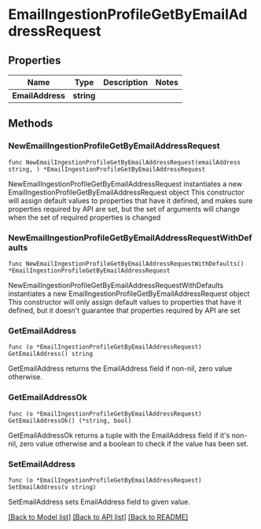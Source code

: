 # EmailIngestionProfileGetByEmailAddressRequest

## Properties

Name | Type | Description | Notes
------------ | ------------- | ------------- | -------------
**EmailAddress** | **string** |  | 

## Methods

### NewEmailIngestionProfileGetByEmailAddressRequest

`func NewEmailIngestionProfileGetByEmailAddressRequest(emailAddress string, ) *EmailIngestionProfileGetByEmailAddressRequest`

NewEmailIngestionProfileGetByEmailAddressRequest instantiates a new EmailIngestionProfileGetByEmailAddressRequest object
This constructor will assign default values to properties that have it defined,
and makes sure properties required by API are set, but the set of arguments
will change when the set of required properties is changed

### NewEmailIngestionProfileGetByEmailAddressRequestWithDefaults

`func NewEmailIngestionProfileGetByEmailAddressRequestWithDefaults() *EmailIngestionProfileGetByEmailAddressRequest`

NewEmailIngestionProfileGetByEmailAddressRequestWithDefaults instantiates a new EmailIngestionProfileGetByEmailAddressRequest object
This constructor will only assign default values to properties that have it defined,
but it doesn't guarantee that properties required by API are set

### GetEmailAddress

`func (o *EmailIngestionProfileGetByEmailAddressRequest) GetEmailAddress() string`

GetEmailAddress returns the EmailAddress field if non-nil, zero value otherwise.

### GetEmailAddressOk

`func (o *EmailIngestionProfileGetByEmailAddressRequest) GetEmailAddressOk() (*string, bool)`

GetEmailAddressOk returns a tuple with the EmailAddress field if it's non-nil, zero value otherwise
and a boolean to check if the value has been set.

### SetEmailAddress

`func (o *EmailIngestionProfileGetByEmailAddressRequest) SetEmailAddress(v string)`

SetEmailAddress sets EmailAddress field to given value.



[[Back to Model list]](../README.md#documentation-for-models) [[Back to API list]](../README.md#documentation-for-api-endpoints) [[Back to README]](../README.md)


